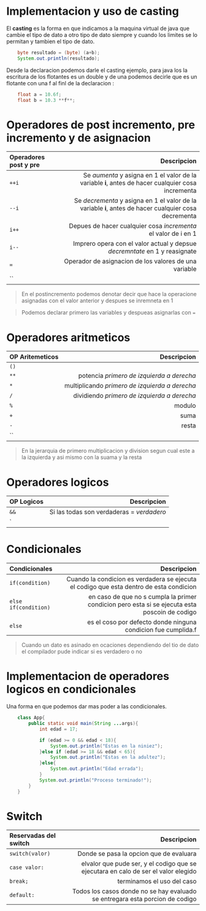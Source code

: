 # Implementacion y uso de casting 

El **casting** es la forma en que indicamos a la maquina virtual de java que cambie el tipo de dato a otro tipo de dato siempre y cuando los limites se lo permitan y tambien el tipo de dato.

```java
    byte resultado = (byte) (a+b);
    System.out.println(resultado);
```

Desde la declaracion podemos darle el casting ejemplo, para java los la escritura de los flotantes es un double y de una podemos decirle que es un flotante con una f al finl de la declaracion :

```java
    float a = 10.6f; 
    float b = 10.3 **f**;
```

# Operadores de post incremento, pre incremento y de asignacion
**Operadores post y pre** | Descripcion
:---|---:
`++i`| Se *aumenta* y asigna en 1 el valor de la variable **i**, antes de hacer cualquier cosa incrementa
`--i`|Se *decrementa* y asigna en 1 el valor de la variable **i**, antes de hacer cualquier cosa decrementa
`i++`| Depues de hacer cualquier cosa *incrementa* el valor de i en 1
`i--`| Imprero opera con el valor actual y depsue *decremntate* en 1 y reasignate
`=`| Operador de asignacion de los valores de una variable
``|

> En el postincremento podemos denotar decir que hace la operacione asignadas con el valor anterior y despues se inremneta en 1 

> Podemos declarar primero las variables y despueas asignarlas con `=`

# Operadores aritmeticos 
**OP Aritemeticos** | Descripcion
:---|---:
`()`|
`**`| potencia *primero de izquierda a derecha*
`*`| multiplicando *primero de izquierda a derecha*
`/`| dividiendo *primero de izquierda a derecha*
`%`| modulo
`+`| suma 
`-`| resta
``|

> En la jerarquia de primero multiplicacion y division segun cual este a la izquierda y asi mismo con la suama y la resta 

# Operadores logicos

**OP Logicos** | Descripcion
:---|---:
`&&`| Si las todas son verdaderas = *verdadero*
`||`| si alguna es verdadera = *verdadero*

# Condicionales 

**Condicionales** | Descripcion
:---|---:
`if(condition)`| Cuando la condicion es verdadera se ejecuta el codigo que esta dentro de esta condicion
`else if(condition)`| en caso de que no s cumpla la primer condicion pero esta si se ejecuta esta poscoin de codigo
`else`| es el coso por defecto donde ninguna condicion fue cumplida.f

> Cuando un dato es asinado en ocaciones  dependiendo del tio de dato el compilador pude indicar si es verdadero o no

# Implementacion de operadores logicos en condicionales 


Una forma en que podemos dar mas poder a las condicionales.

```java
    class App{
        public static void main(String ...args){
            int edad = 17;

            if (edad >= 0 && edad < 18){
                System.out.println("Estas en la niniez");
            }else if (edad >= 18 && edad < 65){
                System.out.println("Estas en la adultez");
            }else{
                System.out.println("Edad errada");
            }
            System.out.println("Proceso terminado!");
        }
    }
```

# Switch

**Reservadas del switch** | Descripcion
:---|---:
`switch(valor)`| Donde se pasa la opcion que de evaluara
`case valor:`| elvalor que pude ser, y el codigo que se ejecutara en calo de ser el valor elegido  
`break;`| terminamos el uso del caso 
`default:`| Todos los casos donde no se hay evaluado se entregara esta porcion de codigo